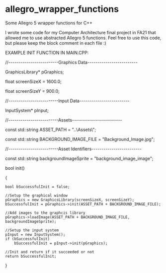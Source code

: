 # allegro_wrapper_functions
Some Allegro 5 wrapper functions for C++

I wrote some code for my Computer Architecture final project in FA21 that allowed me to use abstracted Allegro 5 functions. Feel free to use this code, but please keep the block comment in each file :)

EXAMPLE INIT FUNCTION IN MAIN.CPP:

//-------------------------Graphics Data-------------------------

GraphicsLibrary* pGraphics;

float screenSizeX = 1600.0;

float screenSizeY = 900.0;

//-------------------------Input Data-------------------------

InputSystem* pInput;

//-------------------------Assets-------------------------

const std::string ASSET_PATH = "..\\Assets\\";

const std::string BACKGROUND_IMAGE_FILE = "Background_Image.jpg";

//-------------------------Asset Identifiers-------------------------

const std::string backgroundImageSprite = "background_image_image";

bool init()

{
	
	bool bSuccessfulInit = false;

	//Setup the graphical window
	pGraphics = new GraphicsLibrary(screenSizeX, screenSizeY);
	bSuccessfulInit = pGraphics->init(ASSET_PATH + BACKGROUND_IMAGE_FILE);

	//Add images to the graphcis library
	pGraphics->loadImage(ASSET_PATH + BACKGROUND_IMAGE_FILE, backgroundImageSprite);

	//Setup the input system
	pInput = new InputSystem();
	if (bSuccessfulInit)
		bSuccessfulInit = pInput->init(pGraphics);

	//Init and return if it succeeded or not
	return bSuccessfulInit;
}

